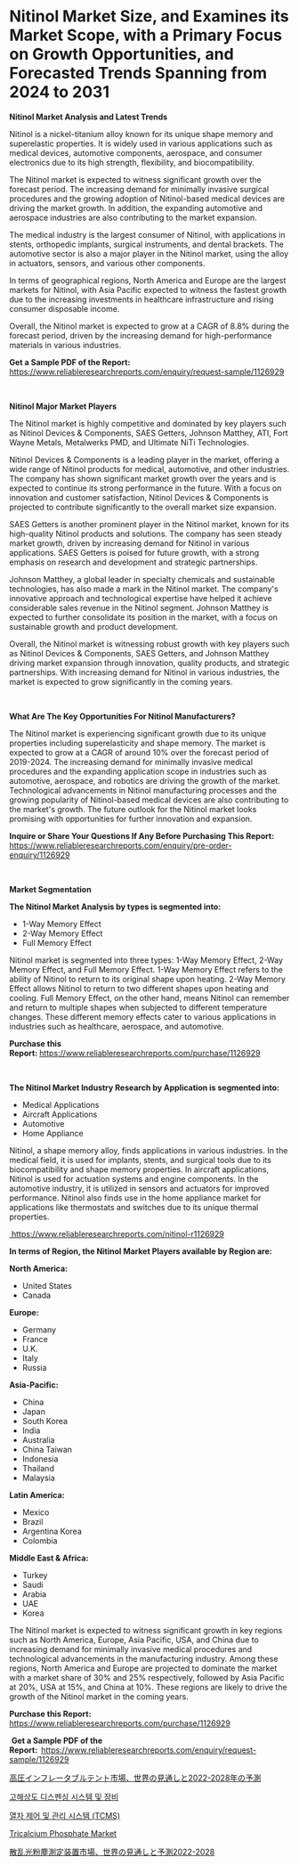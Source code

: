 <p><h1>Nitinol Market Size, and Examines its Market Scope, with a Primary Focus on Growth Opportunities, and Forecasted Trends Spanning from 2024 to 2031</h1></p><p><strong>Nitinol Market Analysis and Latest Trends</strong></p>
<p><p>Nitinol is a nickel-titanium alloy known for its unique shape memory and superelastic properties. It is widely used in various applications such as medical devices, automotive components, aerospace, and consumer electronics due to its high strength, flexibility, and biocompatibility.</p><p>The Nitinol market is expected to witness significant growth over the forecast period. The increasing demand for minimally invasive surgical procedures and the growing adoption of Nitinol-based medical devices are driving the market growth. In addition, the expanding automotive and aerospace industries are also contributing to the market expansion.</p><p>The medical industry is the largest consumer of Nitinol, with applications in stents, orthopedic implants, surgical instruments, and dental brackets. The automotive sector is also a major player in the Nitinol market, using the alloy in actuators, sensors, and various other components.</p><p>In terms of geographical regions, North America and Europe are the largest markets for Nitinol, with Asia Pacific expected to witness the fastest growth due to the increasing investments in healthcare infrastructure and rising consumer disposable income.</p><p>Overall, the Nitinol market is expected to grow at a CAGR of 8.8% during the forecast period, driven by the increasing demand for high-performance materials in various industries.</p></p>
<p><strong>Get a Sample PDF of the Report:&nbsp;</strong> <a href="https://www.reliableresearchreports.com/enquiry/request-sample/1126929">https://www.reliableresearchreports.com/enquiry/request-sample/1126929</a></p>
<p>&nbsp;</p>
<p><strong>Nitinol Major Market Players</strong></p>
<p><p>The Nitinol market is highly competitive and dominated by key players such as Nitinol Devices & Components, SAES Getters, Johnson Matthey, ATI, Fort Wayne Metals, Metalwerks PMD, and Ultimate NiTi Technologies.</p><p>Nitinol Devices & Components is a leading player in the market, offering a wide range of Nitinol products for medical, automotive, and other industries. The company has shown significant market growth over the years and is expected to continue its strong performance in the future. With a focus on innovation and customer satisfaction, Nitinol Devices & Components is projected to contribute significantly to the overall market size expansion.</p><p>SAES Getters is another prominent player in the Nitinol market, known for its high-quality Nitinol products and solutions. The company has seen steady market growth, driven by increasing demand for Nitinol in various applications. SAES Getters is poised for future growth, with a strong emphasis on research and development and strategic partnerships.</p><p>Johnson Matthey, a global leader in specialty chemicals and sustainable technologies, has also made a mark in the Nitinol market. The company's innovative approach and technological expertise have helped it achieve considerable sales revenue in the Nitinol segment. Johnson Matthey is expected to further consolidate its position in the market, with a focus on sustainable growth and product development.</p><p>Overall, the Nitinol market is witnessing robust growth with key players such as Nitinol Devices & Components, SAES Getters, and Johnson Matthey driving market expansion through innovation, quality products, and strategic partnerships. With increasing demand for Nitinol in various industries, the market is expected to grow significantly in the coming years.</p></p>
<p>&nbsp;</p>
<p><strong>What Are The Key Opportunities For Nitinol Manufacturers?</strong></p>
<p><p>The Nitinol market is experiencing significant growth due to its unique properties including superelasticity and shape memory. The market is expected to grow at a CAGR of around 10% over the forecast period of 2019-2024. The increasing demand for minimally invasive medical procedures and the expanding application scope in industries such as automotive, aerospace, and robotics are driving the growth of the market. Technological advancements in Nitinol manufacturing processes and the growing popularity of Nitinol-based medical devices are also contributing to the market's growth. The future outlook for the Nitinol market looks promising with opportunities for further innovation and expansion.</p></p>
<p><strong>Inquire or Share Your Questions If Any Before Purchasing This Report:</strong> <a href="https://www.reliableresearchreports.com/enquiry/pre-order-enquiry/1126929">https://www.reliableresearchreports.com/enquiry/pre-order-enquiry/1126929</a></p>
<p>&nbsp;</p>
<p><strong>Market Segmentation</strong></p>
<p><strong>The Nitinol Market Analysis by types is segmented into:</strong></p>
<p><ul><li>1-Way Memory Effect</li><li>2-Way Memory Effect</li><li>Full Memory Effect</li></ul></p>
<p><p>Nitinol market is segmented into three types: 1-Way Memory Effect, 2-Way Memory Effect, and Full Memory Effect. 1-Way Memory Effect refers to the ability of Nitinol to return to its original shape upon heating. 2-Way Memory Effect allows Nitinol to return to two different shapes upon heating and cooling. Full Memory Effect, on the other hand, means Nitinol can remember and return to multiple shapes when subjected to different temperature changes. These different memory effects cater to various applications in industries such as healthcare, aerospace, and automotive.</p></p>
<p><strong>Purchase this Report:&nbsp;</strong><a href="https://www.reliableresearchreports.com/purchase/1126929">https://www.reliableresearchreports.com/purchase/1126929</a></p>
<p>&nbsp;</p>
<p><strong>The Nitinol Market Industry Research by Application is segmented into:</strong></p>
<p><ul><li>Medical Applications</li><li>Aircraft Applications</li><li>Automotive</li><li>Home Appliance</li></ul></p>
<p><p>Nitinol, a shape memory alloy, finds applications in various industries. In the medical field, it is used for implants, stents, and surgical tools due to its biocompatibility and shape memory properties. In aircraft applications, Nitinol is used for actuation systems and engine components. In the automotive industry, it is utilized in sensors and actuators for improved performance. Nitinol also finds use in the home appliance market for applications like thermostats and switches due to its unique thermal properties.</p></p>
<p><a href="https://www.reliableresearchreports.com/nitinol-r1126929">&nbsp;https://www.reliableresearchreports.com/nitinol-r1126929</a></p>
<p><strong>In terms of Region, the Nitinol Market Players available by Region are:</strong></p>
<p>
    <p> <strong> North America: </strong>
        <ul>
            <li>United States</li>
            <li>Canada</li>
        </ul>
        </p> 
    <p> <strong> Europe: </strong>
        <ul>
            <li>Germany</li>
            <li>France</li>
            <li>U.K.</li>
            <li>Italy</li>
            <li>Russia</li>
        </ul>
        </p> 
    <p> <strong> Asia-Pacific: </strong>
        <ul>
            <li>China</li>
            <li>Japan</li>
            <li>South Korea</li>
            <li>India</li>
            <li>Australia</li>
            <li>China Taiwan</li>
            <li>Indonesia</li>
            <li>Thailand</li>
            <li>Malaysia</li>
        </ul>
        </p> 
    <p> <strong> Latin America: </strong>
        <ul>
            <li>Mexico</li>
            <li>Brazil</li>
            <li>Argentina Korea</li>
            <li>Colombia</li>
        </ul>
        </p> 
    <p> <strong> Middle East & Africa: </strong>
        <ul>
            <li>Turkey</li>
            <li>Saudi</li>
            <li>Arabia</li>
            <li>UAE</li>
            <li>Korea</li>
        </ul>
    </p>
    </p>
<p><p>The Nitinol market is expected to witness significant growth in key regions such as North America, Europe, Asia Pacific, USA, and China due to increasing demand for minimally invasive medical procedures and technological advancements in the manufacturing industry. Among these regions, North America and Europe are projected to dominate the market with a market share of 30% and 25% respectively, followed by Asia Pacific at 20%, USA at 15%, and China at 10%. These regions are likely to drive the growth of the Nitinol market in the coming years.</p></p>
<p><strong>Purchase this Report: </strong><a href="https://www.reliableresearchreports.com/purchase/1126929">https://www.reliableresearchreports.com/purchase/1126929</a></p>
<p>&nbsp;<strong>Get a Sample PDF of the Report:&nbsp;&nbsp;</strong><a href="https://www.reliableresearchreports.com/enquiry/request-sample/1126929">https://www.reliableresearchreports.com/enquiry/request-sample/1126929</a></p>
<p><strong></strong></p>
<p><p><a href="https://medium.com/@livingstonrandy/%E3%82%B0%E3%83%AD%E3%83%BC%E3%83%90%E3%83%AB%E5%9C%A7%E5%8A%9B%E9%AB%98%E3%81%84%E3%83%86%E3%83%B3%E3%83%88%E5%B8%82%E5%A0%B4-%E3%82%B0%E3%83%AD%E3%83%BC%E3%83%90%E3%83%AB%E5%B1%95%E6%9C%9B%E3%81%A82022%E5%B9%B4%E3%81%8B%E3%82%892028%E5%B9%B4%E3%81%BE%E3%81%A7%E3%81%AE%E4%BA%88%E6%B8%AC%E5%B8%82%E5%A0%B4%E3%82%BB%E3%82%AF%E3%82%BF%E3%83%BC-%E3%82%BF%E3%82%A4%E3%83%97-%E3%82%A2%E3%83%97%E3%83%AA%E3%82%B1%E3%83%BC%E3%82%B7%E3%83%A7%E3%83%B3-%E5%B8%82%E5%A0%B4%E3%83%97%E3%83%AC%E3%83%BC%E3%83%A4%E3%83%BC%E3%81%AE%E6%88%A6%E7%95%A5-%E5%9C%B0%E5%9F%9F%E3%81%AE%E6%88%90%E9%95%B7%E3%82%A4%E3%83%B3%E3%82%B5%E3%82%A4%E3%83%88-%E3%81%9D%E3%81%97%E3%81%A6%E5%B0%86%E6%9D%A5%E3%81%AE%E4%BA%88%E6%B8%AC-2024%E5%B9%B4-2f4fe0ba4c8d">高圧インフレータブルテント市場、世界の見通しと2022-2028年の予測</a></p><p><a href="https://medium.com/@fredajerde/%ED%95%B4%EC%83%81%EB%8F%84%EA%B0%80-%EB%86%92%EC%9D%80-%EB%B6%84%EC%82%AC-%EC%8B%9C%EC%8A%A4%ED%85%9C%EA%B3%BC-%EC%9E%A5%EB%B9%84-%EC%8B%9C%EC%9E%A5-%EA%B7%9C%EB%AA%A8%EB%8A%94-%EC%97%B0%ED%8F%89%EA%B7%A0-%EC%84%B1%EC%9E%A5%EB%A5%A0%EC%9D%B4-%EB%A1%9C-%EC%84%B1%EC%9E%A5%ED%95%98%EA%B3%A0-%EC%9E%88%EC%9C%BC%EB%A9%B0-%EC%9D%B4-%EB%B3%B4%EA%B3%A0%EC%84%9C%EB%8A%94-%EC%8B%9C%EC%9E%A5-%EC%84%B8%EB%B6%84%ED%99%94-%EC%84%B1%EC%9E%A5-%EB%B0%8F-2024%EB%85%84%EB%B6%80%ED%84%B0-2031%EB%85%84%EA%B9%8C%EC%A7%80%EC%9D%98-%EC%98%88%EC%B8%A1-%EB%B6%84%EC%84%9D%EC%9D%84-%EB%8B%A4%EB%A3%B9%EB%8B%88%EB%8B%A4-635bc6664a50">고해상도 디스펜싱 시스템 및 장비</a></p><p><a href="https://medium.com/@fredajerde/%EC%A0%84%EC%B2%A0-%EC%A0%9C%EC%96%B4-%EB%B0%8F-%EA%B4%80%EB%A6%AC-%EC%8B%9C%EC%8A%A4%ED%85%9C-tcms-%EC%8B%9C%EC%9E%A5-%EC%A0%84%EB%A7%9D-%EC%99%84%EB%B2%BD%ED%95%9C-%EC%82%B0%EC%97%85-%EB%B6%84%EC%84%9D-2024-2031-77db99df9152">열차 제어 및 관리 시스템 (TCMS)</a></p><p><a href="https://github.com/arionmp/Market-Research-Report-List-3/blob/main/tricalcium-phosphate-market.md">Tricalcium Phosphate Market</a></p><p><a href="https://medium.com/@livingstonrandy/%E3%82%B0%E3%83%AD%E3%83%BC%E3%83%90%E3%83%AB%E3%81%AA%E6%95%A3%E4%B9%B1%E5%85%89%E5%A1%B5%E6%B8%AC%E5%AE%9A%E8%A3%85%E7%BD%AE%E5%B8%82%E5%A0%B4%E3%81%AE%E7%B7%8F%E5%90%88%E5%88%86%E6%9E%90-%E3%82%B0%E3%83%AD%E3%83%BC%E3%83%90%E3%83%AB%E5%B1%95%E6%9C%9B%E3%81%A82022%E5%B9%B4%E3%81%8B%E3%82%892028%E5%B9%B4%E3%81%AE%E4%BA%88%E6%B8%AC%E5%B8%82%E5%A0%B4-%E6%88%90%E9%95%B7%E3%83%88%E3%83%AC%E3%83%B3%E3%83%89-%E5%B8%82%E5%A0%B4%E4%BA%88%E6%B8%AC-2024%E5%B9%B4-minus-2031%E5%B9%B4-a036814339d8">散乱光粉塵測定装置市場、世界の見通しと予測2022-2028</a></p></p>